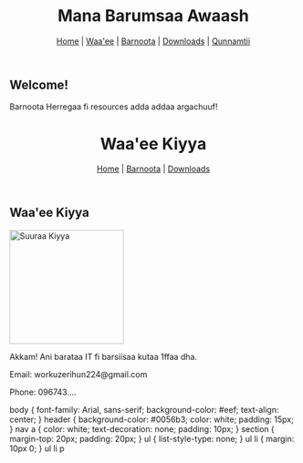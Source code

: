 
<!-- index.html -->
<!DOCTYPE html>
<html lang="om">
<head>
    <meta charset="UTF-8">
    <meta name="viewport" content="width=device-width, initial-scale=1.0">
    <title>Mana Barumsaa Awaash</title>
    <link rel="stylesheet" href="style.css">
</head>
<body>
    <header>
        <h1>Mana Barumsaa Awaash</h1>
        <nav>
            <a href="index.html">Home</a> |
            <a href="about.html">Waa'ee</a> |
            <a href="lessons.html">Barnoota</a> |
            <a href="downloads.html">Downloads</a> |
            <a href="contact.html">Qunnamtii</a>
        </nav>
    </header>
    <section>
        <h2>Welcome!</h2>
        <p>Barnoota Herregaa fi resources adda addaa argachuuf!</p>
    </section>
</body>
</html>

<!-- about.html -->
<!DOCTYPE html>
<html lang="om">
<head>
    <meta charset="UTF-8">
    <meta name="viewport" content="width=device-width, initial-scale=1.0">
    <title>Waa'ee Kiyya</title>
    <link rel="stylesheet" href="style.css">
</head>
<body>
    <header>
        <h1>Waa'ee Kiyya</h1>
        <nav>
            <a href="index.html">Home</a> |
            <a href="lessons.html">Barnoota</a> |
            <a href="downloads.html">Downloads</a>
        </nav>
    </header>
    <section>
        <h2>Waa'ee Kiyya</h2>
        <img src="images/mysuura.jpg" alt="Suuraa Kiyya" width="200">
        <p>Akkam! Ani barataa IT fi barsiisaa kutaa 1ffaa dha.</p>
        <p>Email: workuzerihun224@gmail.com</p>
        <p>Phone: 096743....</p>
    </section>
</body>
</html>

<!-- style.css -->
body {
    font-family: Arial, sans-serif;
    background-color: #eef;
    text-align: center;
}
header {
    background-color: #0056b3;
    color: white;
    padding: 15px;
}
nav a {
    color: white;
    text-decoration: none;
    padding: 10px;
}
section {
    margin-top: 20px;
    padding: 20px;
}
ul {
    list-style-type: none;
}
ul li {
    margin: 10px 0;
}
ul li p